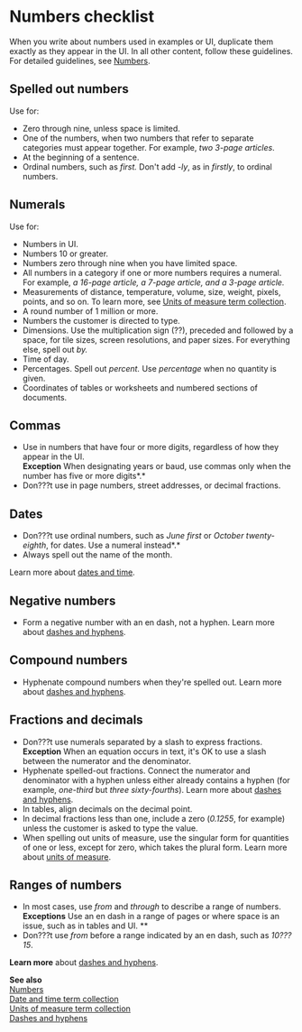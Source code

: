 # Numbers checklist

When
you write about numbers used in examples or UI, duplicate them
exactly as they appear in the UI. In all other content, follow
these guidelines. For detailed guidelines, see [Numbers](/style-guide/numbers). 

## Spelled out numbers

Use for:

  - Zero through nine, unless space is limited.
  - One of the numbers, when two numbers that refer to separate categories must appear together. For example, *two 3-page articles*. 
  - At the beginning of a sentence.
  - Ordinal numbers, such as *first.* Don't add *-ly*, as in *firstly*, to ordinal numbers.

## Numerals

Use for:

  - Numbers in UI.
  - Numbers 10 or greater.
  - Numbers zero through nine when you have limited space.
  - All numbers in a category if one or more numbers requires a numeral. For example, *a 16-page article, a 7-page article, and a 3-page article.* 
  - Measurements of distance, temperature, volume, size, weight, pixels, points, and so on. To learn more, see [Units of measure term collection](/style-guide/a-z-word-list-term-collections/term-collections/units-of-measure-terms).
  - A round number of 1 million or more.
  - Numbers the customer is directed to type.
  - Dimensions. Use the multiplication sign (??), preceded and followed by a space, for tile sizes, screen resolutions, and paper sizes. For everything else, spell out *by.* 
  - Time of day.
  - Percentages. Spell out *percent.* Use *percentage* when no quantity is given.
  - Coordinates of tables or worksheets and numbered sections of documents.

## Commas

  - Use in numbers that have four or more digits, regardless of how they appear in the UI.  
    **Exception** When designating years or baud, use commas only when the number has five or more digits*.*
  - Don???t use in page numbers, street addresses, or decimal fractions.

## Dates

  - Don???t use ordinal numbers, such as *June* *first* or *October twenty-eighth*, for dates. Use a numeral instead*.*
  - Always spell out the name of the month.

 Learn more about [dates and time](/style-guide/a-z-word-list-term-collections/term-collections/date-time-terms).

## Negative numbers

  - Form a negative number with an en dash, not a hyphen. Learn more about [](/style-guide/punctuation/dashes-hyphens/)[dashes and hyphens](/style-guide/punctuation/dashes-hyphens/).

## Compound numbers

  - Hyphenate compound numbers when they're spelled out. Learn more about [dashes and hyphens](/style-guide/punctuation/dashes-hyphens/).[](/style-guide/punctuation/dashes-hyphens/ "Dashes and hyphens")

## Fractions and decimals

  - Don???t use numerals separated by a slash to express fractions.   
    **Exception** When an equation occurs in text, it's OK to use a slash between the numerator and the denominator. 
  - Hyphenate spelled-out fractions. Connect the numerator and denominator with a hyphen unless either already contains a hyphen (for example, *one-third* but *three sixty-fourths*). Learn more about [dashes and hyphens](/style-guide/punctuation/dashes-hyphens/). 
  - In tables, align decimals on the decimal point. 
  - In decimal fractions less than one, include a zero (*0.1255*, for example) unless the customer is asked to type the value.
  - When spelling out units of measure, use the singular form for quantities of one or less, except for zero, which takes the plural form. Learn more about [units of measure](/style-guide/a-z-word-list-term-collections/term-collections/units-of-measure-terms).

## Ranges of numbers

  - In most cases, use *from* and *through* to describe a range of numbers.  
    **Exceptions** Use an en dash in a range of pages or where space is an issue, such as in tables and UI. **
  - Don???t use *from* before a range indicated by an en dash, such as *10???15*. 

 **Learn more** about [dashes and hyphens](/style-guide/punctuation/dashes-hyphens/).

**See also**  
[Numbers](/style-guide/numbers)  
[Date and time term collection](/style-guide/a-z-word-list-term-collections/term-collections/date-time-terms)  
[Units of measure term collection](/style-guide/a-z-word-list-term-collections/term-collections/units-of-measure-terms)  
[Dashes and hyphens](/style-guide/punctuation/dashes-hyphens/)
